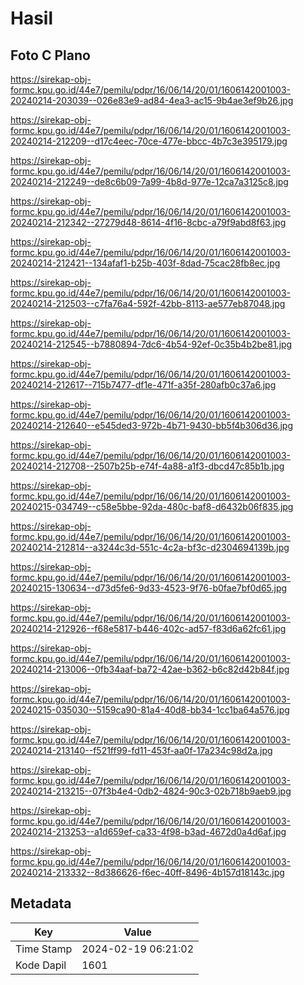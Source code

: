 # Hasil

## Foto C Plano

https://sirekap-obj-formc.kpu.go.id/44e7/pemilu/pdpr/16/06/14/20/01/1606142001003-20240214-203039--026e83e9-ad84-4ea3-ac15-9b4ae3ef9b26.jpg

https://sirekap-obj-formc.kpu.go.id/44e7/pemilu/pdpr/16/06/14/20/01/1606142001003-20240214-212209--d17c4eec-70ce-477e-bbcc-4b7c3e395179.jpg

https://sirekap-obj-formc.kpu.go.id/44e7/pemilu/pdpr/16/06/14/20/01/1606142001003-20240214-212249--de8c6b09-7a99-4b8d-977e-12ca7a3125c8.jpg

https://sirekap-obj-formc.kpu.go.id/44e7/pemilu/pdpr/16/06/14/20/01/1606142001003-20240214-212342--27279d48-8614-4f16-8cbc-a79f9abd8f63.jpg

https://sirekap-obj-formc.kpu.go.id/44e7/pemilu/pdpr/16/06/14/20/01/1606142001003-20240214-212421--134afaf1-b25b-403f-8dad-75cac28fb8ec.jpg

https://sirekap-obj-formc.kpu.go.id/44e7/pemilu/pdpr/16/06/14/20/01/1606142001003-20240214-212503--c7fa76a4-592f-42bb-8113-ae577eb87048.jpg

https://sirekap-obj-formc.kpu.go.id/44e7/pemilu/pdpr/16/06/14/20/01/1606142001003-20240214-212545--b7880894-7dc6-4b54-92ef-0c35b4b2be81.jpg

https://sirekap-obj-formc.kpu.go.id/44e7/pemilu/pdpr/16/06/14/20/01/1606142001003-20240214-212617--715b7477-df1e-471f-a35f-280afb0c37a6.jpg

https://sirekap-obj-formc.kpu.go.id/44e7/pemilu/pdpr/16/06/14/20/01/1606142001003-20240214-212640--e545ded3-972b-4b71-9430-bb5f4b306d36.jpg

https://sirekap-obj-formc.kpu.go.id/44e7/pemilu/pdpr/16/06/14/20/01/1606142001003-20240214-212708--2507b25b-e74f-4a88-a1f3-dbcd47c85b1b.jpg

https://sirekap-obj-formc.kpu.go.id/44e7/pemilu/pdpr/16/06/14/20/01/1606142001003-20240215-034749--c58e5bbe-92da-480c-baf8-d6432b06f835.jpg

https://sirekap-obj-formc.kpu.go.id/44e7/pemilu/pdpr/16/06/14/20/01/1606142001003-20240214-212814--a3244c3d-551c-4c2a-bf3c-d2304694139b.jpg

https://sirekap-obj-formc.kpu.go.id/44e7/pemilu/pdpr/16/06/14/20/01/1606142001003-20240215-130634--d73d5fe6-9d33-4523-9f76-b0fae7bf0d65.jpg

https://sirekap-obj-formc.kpu.go.id/44e7/pemilu/pdpr/16/06/14/20/01/1606142001003-20240214-212926--f68e5817-b446-402c-ad57-f83d6a62fc61.jpg

https://sirekap-obj-formc.kpu.go.id/44e7/pemilu/pdpr/16/06/14/20/01/1606142001003-20240214-213006--0fb34aaf-ba72-42ae-b362-b6c82d42b84f.jpg

https://sirekap-obj-formc.kpu.go.id/44e7/pemilu/pdpr/16/06/14/20/01/1606142001003-20240215-035030--5159ca90-81a4-40d8-bb34-1cc1ba64a576.jpg

https://sirekap-obj-formc.kpu.go.id/44e7/pemilu/pdpr/16/06/14/20/01/1606142001003-20240214-213140--f521ff99-fd11-453f-aa0f-17a234c98d2a.jpg

https://sirekap-obj-formc.kpu.go.id/44e7/pemilu/pdpr/16/06/14/20/01/1606142001003-20240214-213215--07f3b4e4-0db2-4824-90c3-02b718b9aeb9.jpg

https://sirekap-obj-formc.kpu.go.id/44e7/pemilu/pdpr/16/06/14/20/01/1606142001003-20240214-213253--a1d659ef-ca33-4f98-b3ad-4672d0a4d6af.jpg

https://sirekap-obj-formc.kpu.go.id/44e7/pemilu/pdpr/16/06/14/20/01/1606142001003-20240214-213332--8d386626-f6ec-40ff-8496-4b157d18143c.jpg


## Metadata

| Key        | Value               |
| ---------- | ------------------- |
| Time Stamp | 2024-02-19 06:21:02 |
| Kode Dapil | 1601                |



